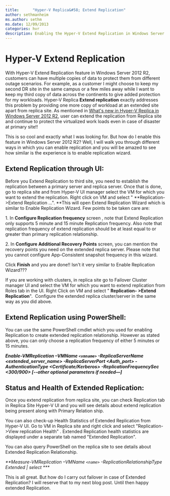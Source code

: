 ```yaml
---
title:      "Hyper-V Replica&#58; Extend Replication"
author: sethmanheim
ms.author: sethm
ms.date: 12/09/2013
categories: hvr
description: Enabling the Hyper-V Extend Replication in Windows Server 2012 R2.
---
```

# Hyper-V Extend Replication

With Hyper-V Extend Replication feature in Windows Server 2012 R2, customers can have multiple copies of data to protect them from different outage scenarios. For example, as a customer I might choose to keep my second DR site in the same campus or a few miles away while I want to keep my third copy of data across the continents to give added protection for my workloads. Hyper-V Replica **Extend replication** exactly addresses this problem by providing one more copy of workload at an extended site apart from replica site. As mentioned in [What's new in Hyper-V Replica in Windows Server 2012 R2](https://techcommunity.microsoft.com/t5/virtualization/what-8217-s-new-in-hyper-v-replica-in-windows-server-2012-r2/ba-p/382119), user can extend the replication from Replica site and continue to protect the virtualized work loads even in case of disaster at primary site!! 

This is so cool and exactly what I was looking for. But how do I enable this feature in Windows Server 2012 R2? Well, I will walk you through different ways in which you can enable replication and you will be amazed to see how similar is the experience is to enable replication wizard.

## Extend Replication through UI:

Before you Extend Replication to third site, you need to establish the replication between a primary server and replica server. Once that is done, go to replica site and from Hyper-V UI manager select the VM for which you want to extend the replication. Right click on VM and select " **Replication- >Extend Replication …". **This will open Extend Replication Wizard which is similar to Enable Replication Wizard. Few points to be taken care are: 

1\. In **Configure Replication frequency** screen , note that Extend Replication only supports 5 minute and 15 minute Replication frequency. Also note that replication frequency of extend replication should be at least equal to or greater than primary replication relationship.

2\. In **Configure Additional Recovery Points** screen, you can mention the recovery points you need on the extended replica server. Please note that you cannot configure App-Consistent snapshot frequency in this wizard.  

Click **Finish** and you are done!! Isn't it very similar to Enable Replication Wizard???

If you are working with clusters, in replica site go to Failover Cluster manager UI and select the VM for which you want to extend replication from Roles tab in the UI. Right Click on VM and select " **Replication- >Extend Replication**".  Configure the extended replica cluster/server in the same way as you did above.

## Extend Replication using PowerShell:

You can use the same PowerShell cmdlet which you used for enabling Replication to create extended replication relationship. However as stated above, you can only choose a replication frequency of either 5 minutes or 15 minutes.

_**Enable-VMReplication –VMName `<vmname>` -ReplicaServerName <extended_server_name> -ReplicaServerPort <Auth_port> -AuthenticationType <Certificate/Kerberos> -ReplicationFrequencySec <300/900> [--other optional parameters if needed—]**_

## Status and Health of Extended Replication:

Once you extend replication from replica site, you can check Replication tab in Replica Site Hyper-V UI and you will see details about extend replication being present along with Primary Relation ship. 

<!--[![Replication tab](https://msdnshared.blob.core.windows.net/media/TNBlogsFS/prod.evol.blogs.technet.com/CommunityServer.Blogs.Components.WeblogFiles/00/00/00/50/45/metablogapi/2543.image_thumb_342CCD41.png)](https://msdnshared.blob.core.windows.net/media/TNBlogsFS/prod.evol.blogs.technet.com/CommunityServer.Blogs.Components.WeblogFiles/00/00/00/50/45/metablogapi/1373.image_6283C23D.png)-->

You can also check-up Health Statistics of Extended Replication from Hyper-V UI. Go to VM in Replica site and right click and select "Replication->View replication Health" . Extended Replication health statistics are displayed under a separate tab named "Extended Replication".

<!--[![Extended replication health statistics](https://msdnshared.blob.core.windows.net/media/TNBlogsFS/prod.evol.blogs.technet.com/CommunityServer.Blogs.Components.WeblogFiles/00/00/00/50/45/metablogapi/5428.image_thumb_1985528A.png)](https://msdnshared.blob.core.windows.net/media/TNBlogsFS/prod.evol.blogs.technet.com/CommunityServer.Blogs.Components.WeblogFiles/00/00/00/50/45/metablogapi/3583.image_6CDA07FF.png)-->

You can also query PowerShell on the replica site to see details about Extended Replication Relationship.

_**Measure-VMReplication –VMName `<name>` -ReplicationRelationshipType Extended | select ***_

This is all great. But how do I carry out failover in case of Extended Replication? I will reserve that to my next blog post. Until then happy extended Replication.
